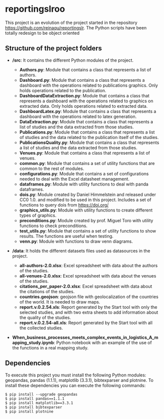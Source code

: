 # reportingslroo

This project is an evolution of the project started in the repository https://github.com/reinaqu/reportingslr. The Python scripts have been totally redesign to be object oriented


## Structure of the project folders

* **/src**: It contains the different Python modules of the project.
    * **Authors.py**: Module that contains a class that represents a list of authors.
    * **Dashboard.py**: Module that contains a class that represents a dashboard with the operations related to publications graphics. Only holds operations related to the publication.
    * **DashboardDataExtraction.py**: Module that contains a class that represents a dashboard with the operations related to graphics on extracted data. Only holds operations related to extracted data.
    * **DashboardLatex.py**: Module that contains a class that represents a dashboard with the operations related to latex generation. 
    * **DataExtraction.py**: Module that contains a class that represents a list of studies and the data extracted from those studies.
    * **Publications.py**: Module that contains a class that represents a list of studies and the data related to the publication itself of the studies.
    * **PublicationsQuality.py**: Module that contains a class that represents a list of studies and the data extracted from those studies.
    * **Venues.py**: Module that contains a class that represents a list of venues.
    * **common.py**: Module that contains a set of utility functions that are common to the rest of modules.
    * **configurations.py**: Module that contains a set of configurations needed to deal with the Excel datasheet management.
    * **dataframes.py**: Module with utility functions to deal with panda dataframes.
    * **dois.py**: Module created by Daniel Himmelstein and released under CC0 1.0. and modified to be used in this project. Includes a set of functions to query dois from https://doi.org/
    * **graphics_utils.py**: Module with utility functions to create different types of graphics.
    * **preconditions.py**: Module created by prof. Miguel Toro with utility functions to check preconditions.
    * **test_utils.py**: Module that contains a set of utility functions to show results. The functions are useful when testing.
    * **venn.py**: Module with functions to draw venn diagrams.
    
* **/data**: It holds the different datasets files used as datasources in the project.
    * **all-authors-2.0.xlsx**: Excel spreadsheet with data about the authors of the studies.
    * **all-venues-2.0.xlsx**: Excel spreadsheet with data about the venues of the studies.
    * **citations_per_paper-2.0.xlsx**: Excel spreadsheet with data about the citations of the studies.
    * **countries.geojson**: geojson file with geolocalization of the countries of the world. It is needed to draw maps.
    * **report.v.0.2.54.xls**: Report generated by the Start tool with only the selected studies, and with two extra sheets to add information about the quality of the studies.
    * **report.v.0.2.54-all.xls**: Report generated by the Start tool with all the collected studies.
 * **When_business_processes_meets_complex_events_in_logistics_A_mapping_study.ipynb**: Python notebook with an example of the use of the functions in a real mapping study.
    
## Dependencies

To execute this project you must install the following Python modules: geopandas, pandas (1.1.1), matplotlib (3.3.1), bibtexparser and plotnine. To install these dependencies you can execute the following commands:

```
$ pip install --upgrade geopandas
$ pip install pandas==1.1.1
$ pip install matplotlib==3.3.1
$ pip install bibtexparser
$ pip install plotnine
```